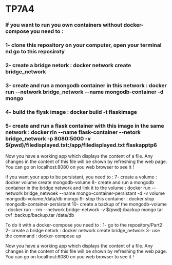 # TP7A4

### If you want to run you own containers without docker-compose you need to : 
### 1- clone this repository on your computer, open your terminal nd go to this reposiroty 
### 2- create a bridge netork : docker network create bridge_network
### 3- create and run a mongodb container in this network : docker run --network bridge_network --name mongodb-container -d mongo
### 4- build the flysk image : docker build -t flaskimage
### 5- create and run a flask container with this image in the same network : docker rin --name flask-container --netork bridge_network -p 8080:5000 -v $(pwd)/filedisplayed.txt:/app/filedisplayed.txt flaskapptp6

Now you have a working app which displays the content of a file. Any changes in the content of this file will be shown by refreshing the web page. You can go on localhost:8080 on you web browser to see it !

if you want your app to be persistant, you need to : 
7- create a volume : docker volume create mongodb-volume
8- create and run a mongodb container in the bridge network and link it to the volume : docker run --network bridge_netwoek --name mongo-container-persistant -d -v volume mongodb-volume:/data/db mongo
9- stop this container : docker stop mongodb-container-persistant
10- create a backup of the mongodb-volume : docker run --rm --network bridge-network -v $(pwd):/backup mongo tar cvf :backup/backup.tar /data/db


To do it with a docker-compose you need to :
1- go to the repository/Part2
2- create a bridge netork : docker network create bridge_network
3- use the command : docker-compose up

Now you have a working app which displays the content of a file. Any changes in the content of this file will be shown by refreshing the web page. You can go on localhost:8080 on you web browser to see it !
